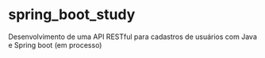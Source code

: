 # spring_boot_study
Desenvolvimento de uma API RESTful para cadastros de usuários com Java e Spring boot (em processo)
